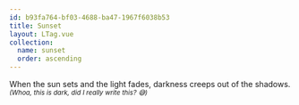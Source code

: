 ```yaml
---
id: b93fa764-bf03-4688-ba47-1967f6038b53
title: Sunset
layout: LTag.vue
collection:
  name: sunset
  order: ascending
---
```


When the sun sets and the light fades, darkness creeps out of the shadows.  
<small>_(Whoa, this is dark, did I really write this? 😅)_</small>
